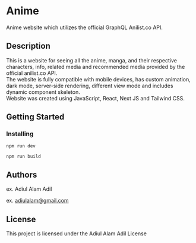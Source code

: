 # Anime

Anime website which utilizes the official GraphQL Anilist.co API.

## Description

This is a website for seeing all the anime, manga, and their respective characters, info, related media and recommended media provided by the official anilist.co API. 
<br>
The website is fully compatible with mobile devices, has custom animation, dark mode, server-side rendering, different view mode and includes dynamic component skeleton.
<br>
Website was created using JavaScript, React, Next JS and Tailwind CSS.

## Getting Started

### Installing
```
npm run dev
```
```
npm run build
```

## Authors

ex. Adiul Alam Adil 

ex. [adiulalam@gmail.com](mailto:adiulalam@gmail.com)


## License

This project is licensed under the Adiul Alam Adil License
